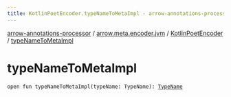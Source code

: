 ```yaml
---
title: KotlinPoetEncoder.typeNameToMetaImpl - arrow-annotations-processor
---
```


[arrow-annotations-processor](../../index.html) / [arrow.meta.encoder.jvm](../index.html) / [KotlinPoetEncoder](index.html) / [typeNameToMetaImpl](./type-name-to-meta-impl.html)

# typeNameToMetaImpl

`open fun typeNameToMetaImpl(typeName: TypeName): `[`TypeName`](../../arrow.meta.ast/-type-name/index.html)